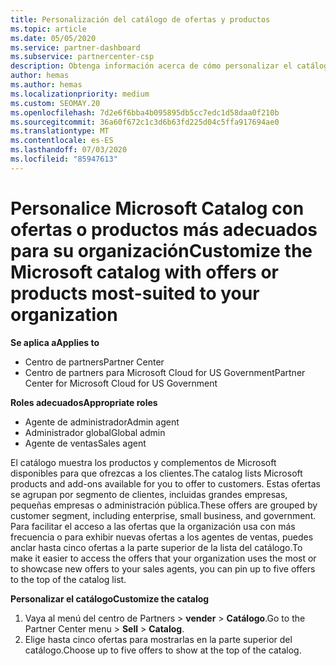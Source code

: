 ```yaml
---
title: Personalización del catálogo de ofertas y productos
ms.topic: article
ms.date: 05/05/2020
ms.service: partner-dashboard
ms.subservice: partnercenter-csp
description: Obtenga información acerca de cómo personalizar el catálogo de Microsoft para facilitar el acceso a las ofertas de asociados o a los productos que usa la organización.
author: hemas
ms.author: hemas
ms.localizationpriority: medium
ms.custom: SEOMAY.20
ms.openlocfilehash: 7d2e6f6bba4b095895db5cc7edc1d58daa0f210b
ms.sourcegitcommit: 36a60f672c1c3d6b63fd225d04c5ffa917694ae0
ms.translationtype: MT
ms.contentlocale: es-ES
ms.lasthandoff: 07/03/2020
ms.locfileid: "85947613"
---
```

# <a name="customize-the-microsoft-catalog-with-offers-or-products-most-suited-to-your-organization"></a><span data-ttu-id="ce1c9-103">Personalice Microsoft Catalog con ofertas o productos más adecuados para su organización</span><span class="sxs-lookup"><span data-stu-id="ce1c9-103">Customize the Microsoft catalog with offers or products most-suited to your organization</span></span>

<span data-ttu-id="ce1c9-104">**Se aplica a**</span><span class="sxs-lookup"><span data-stu-id="ce1c9-104">**Applies to**</span></span>

-  <span data-ttu-id="ce1c9-105">Centro de partners</span><span class="sxs-lookup"><span data-stu-id="ce1c9-105">Partner Center</span></span>
-  <span data-ttu-id="ce1c9-106">Centro de partners para Microsoft Cloud for US Government</span><span class="sxs-lookup"><span data-stu-id="ce1c9-106">Partner Center for Microsoft Cloud for US Government</span></span>

<span data-ttu-id="ce1c9-107">**Roles adecuados**</span><span class="sxs-lookup"><span data-stu-id="ce1c9-107">**Appropriate roles**</span></span>

- <span data-ttu-id="ce1c9-108">Agente de administrador</span><span class="sxs-lookup"><span data-stu-id="ce1c9-108">Admin agent</span></span>
- <span data-ttu-id="ce1c9-109">Administrador global</span><span class="sxs-lookup"><span data-stu-id="ce1c9-109">Global admin</span></span>
- <span data-ttu-id="ce1c9-110">Agente de ventas</span><span class="sxs-lookup"><span data-stu-id="ce1c9-110">Sales agent</span></span>

<span data-ttu-id="ce1c9-111">El catálogo muestra los productos y complementos de Microsoft disponibles para que ofrezcas a los clientes.</span><span class="sxs-lookup"><span data-stu-id="ce1c9-111">The catalog lists Microsoft products and add-ons available for you to offer to customers.</span></span> <span data-ttu-id="ce1c9-112">Estas ofertas se agrupan por segmento de clientes, incluidas grandes empresas, pequeñas empresas o administración pública.</span><span class="sxs-lookup"><span data-stu-id="ce1c9-112">These offers are grouped by customer segment, including enterprise, small business, and government.</span></span> <span data-ttu-id="ce1c9-113">Para facilitar el acceso a las ofertas que la organización usa con más frecuencia o para exhibir nuevas ofertas a los agentes de ventas, puedes anclar hasta cinco ofertas a la parte superior de la lista del catálogo.</span><span class="sxs-lookup"><span data-stu-id="ce1c9-113">To make it easier to access the offers that your organization uses the most or to showcase new offers to your sales agents, you can pin up to five offers to the top of the catalog list.</span></span>

<span data-ttu-id="ce1c9-114">**Personalizar el catálogo**</span><span class="sxs-lookup"><span data-stu-id="ce1c9-114">**Customize the catalog**</span></span>

1.  <span data-ttu-id="ce1c9-115">Vaya al menú del centro de Partners &gt; **vender** &gt; **Catálogo**.</span><span class="sxs-lookup"><span data-stu-id="ce1c9-115">Go to the Partner Center menu &gt; **Sell** &gt; **Catalog**.</span></span>
2.  <span data-ttu-id="ce1c9-116">Elige hasta cinco ofertas para mostrarlas en la parte superior del catálogo.</span><span class="sxs-lookup"><span data-stu-id="ce1c9-116">Choose up to five offers to show at the top of the catalog.</span></span>
